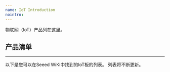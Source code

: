 ```yaml
---
name: IoT Introduction
nointro:
---
```


物联网（IoT）产品列在这里。

## 产品清单
---
以下是您可以在Seeed WiKi中找到的IoT板的列表。 列表将不断更新。

